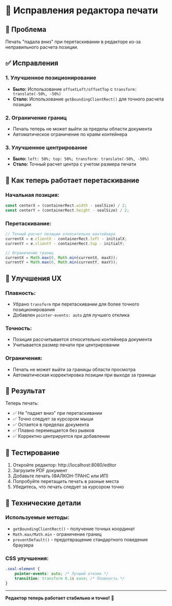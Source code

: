 # 🔧 Исправления редактора печати

## 🐛 Проблема
Печать "падала вниз" при перетаскивании в редакторе из-за неправильного расчета позиции.

## ✅ Исправления

### 1. Улучшенное позиционирование
- **Было:** Использование `offsetLeft/offsetTop` с `transform: translate(-50%, -50%)`
- **Стало:** Использование `getBoundingClientRect()` для точного расчета позиции

### 2. Ограничение границ
- Печать теперь не может выйти за пределы области документа
- Автоматическое ограничение по краям контейнера

### 3. Улучшенное центрирование
- **Было:** `left: 50%; top: 50%; transform: translate(-50%, -50%)`
- **Стало:** Точный расчет центра с учетом размера печати

## 🎯 Как теперь работает перетаскивание

### Начальная позиция:
```javascript
const centerX = (containerRect.width - sealSize) / 2;
const centerY = (containerRect.height - sealSize) / 2;
```

### Перетаскивание:
```javascript
// Точный расчет позиции относительно контейнера
currentX = e.clientX - containerRect.left - initialX;
currentY = e.clientY - containerRect.top - initialY;

// Ограничение границ
currentX = Math.max(0, Math.min(currentX, maxX));
currentY = Math.max(0, Math.min(currentY, maxY));
```

## 🎨 Улучшения UX

### Плавность:
- Убрано `transform` при перетаскивании для более точного позиционирования
- Добавлен `pointer-events: auto` для лучшего отклика

### Точность:
- Позиция рассчитывается относительно контейнера документа
- Учитывается размер печати при центрировании

### Ограничения:
- Печать не может выйти за границы области просмотра
- Автоматическая корректировка позиции при выходе за границы

## 🚀 Результат

Теперь печать:
- ✅ Не "падает вниз" при перетаскивании
- ✅ Точно следует за курсором мыши
- ✅ Остается в пределах документа
- ✅ Плавно перемещается без рывков
- ✅ Корректно центрируется при добавлении

## 📱 Тестирование

1. Откройте редактор: http://localhost:8080/editor
2. Загрузите PDF документ
3. Добавьте печать (ФАЛКОН-ТРАНС или ИП)
4. Попробуйте перетащить печать в разные места
5. Убедитесь, что печать следует за курсором точно

## 🔧 Технические детали

### Используемые методы:
- `getBoundingClientRect()` - получение точных координат
- `Math.max/Math.min` - ограничение границ
- `preventDefault()` - предотвращение стандартного поведения браузера

### CSS улучшения:
```css
.seal-element {
    pointer-events: auto; /* Лучший отклик */
    transition: transform 0.1s ease; /* Плавность */
}
```

---

**Редактор теперь работает стабильно и точно!** 🎉 